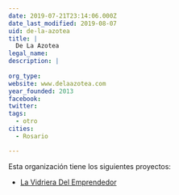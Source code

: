 ```yaml
---
date: 2019-07-21T23:14:06.000Z
date_last_modified: 2019-08-07
uid: de-la-azotea
title: |
  De La Azotea
legal_name: 
description: |
  
org_type: 
website: www.delaazotea.com
year_founded: 2013
facebook: 
twitter: 
tags:
  - otro
cities: 
  - Rosario

---
```


Esta organización tiene los siguientes proyectos:

- [La Vidriera Del Emprendedor](/proyectos/la-vidriera-del-emprendedor)
